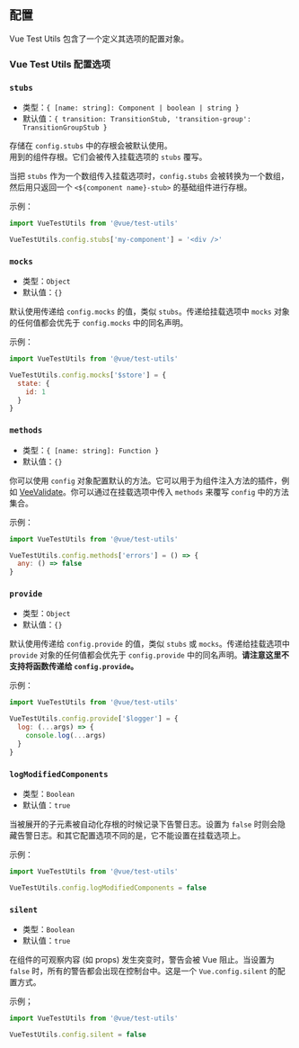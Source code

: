 ## 配置

Vue Test Utils 包含了一个定义其选项的配置对象。

### Vue Test Utils 配置选项

### `stubs`

- 类型：`{ [name: string]: Component | boolean | string }`
- 默认值：`{
  transition: TransitionStub,
  'transition-group': TransitionGroupStub
}`

存储在 `config.stubs` 中的存根会被默认使用。  
用到的组件存根。它们会被传入挂载选项的 `stubs` 覆写。

当把 `stubs` 作为一个数组传入挂载选项时，`config.stubs` 会被转换为一个数组，然后用只返回一个 `<${component name}-stub>` 的基础组件进行存根。

示例：

```js
import VueTestUtils from '@vue/test-utils'

VueTestUtils.config.stubs['my-component'] = '<div />'
```

### `mocks`

- 类型：`Object`
- 默认值：`{}`

默认使用传递给 `config.mocks` 的值，类似 `stubs`。传递给挂载选项中 `mocks` 对象的任何值都会优先于 `config.mocks` 中的同名声明。

示例：

```js
import VueTestUtils from '@vue/test-utils'

VueTestUtils.config.mocks['$store'] = {
  state: {
    id: 1
  }
}
```

### `methods`

- 类型：`{ [name: string]: Function }`
- 默认值：`{}`

你可以使用 `config` 对象配置默认的方法。它可以用于为组件注入方法的插件，例如 [VeeValidate](https://vee-validate.logaretm.com/)。你可以通过在挂载选项中传入 `methods` 来覆写 `config` 中的方法集合。

示例：

```js
import VueTestUtils from '@vue/test-utils'

VueTestUtils.config.methods['errors'] = () => {
  any: () => false
}
```

### `provide`

- 类型：`Object`
- 默认值：`{}`

默认使用传递给 `config.provide` 的值，类似 `stubs` 或 `mocks`。传递给挂载选项中 `provide` 对象的任何值都会优先于 `config.provide` 中的同名声明。**请注意这里不支持将函数传递给 `config.provide`。**

示例：

```js
import VueTestUtils from '@vue/test-utils'

VueTestUtils.config.provide['$logger'] = {
  log: (...args) => {
    console.log(...args)
  }
}
```

### `logModifiedComponents`

- 类型：`Boolean`
- 默认值：`true`

当被展开的子元素被自动化存根的时候记录下告警日志。设置为 `false` 时则会隐藏告警日志。和其它配置选项不同的是，它不能设置在挂载选项上。

示例：

```js
import VueTestUtils from '@vue/test-utils'

VueTestUtils.config.logModifiedComponents = false
```

### `silent`

- 类型：`Boolean`
- 默认值：`true`

在组件的可观察内容 (如 props) 发生突变时，警告会被 Vue 阻止。当设置为 `false` 时，所有的警告都会出现在控制台中。这是一个 `Vue.config.silent` 的配置方式。

示例；

```js
import VueTestUtils from '@vue/test-utils'

VueTestUtils.config.silent = false
```
